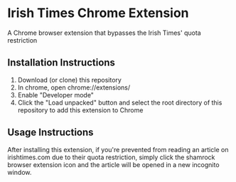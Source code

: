 # Irish Times Chrome Extension
A Chrome browser extension that bypasses the Irish Times' quota restriction

## Installation Instructions
1. Download (or clone) this repository
2. In chrome, open chrome://extensions/
3. Enable "Developer mode"
4. Click the "Load unpacked" button and select the root directory of this repository to add this extension to Chrome

## Usage Instructions
After installing this extension, if you're prevented from reading an article on irishtimes.com due to their
quota restriction, simply click the shamrock browser extension icon and the article will be opened in a
new incognito window.
